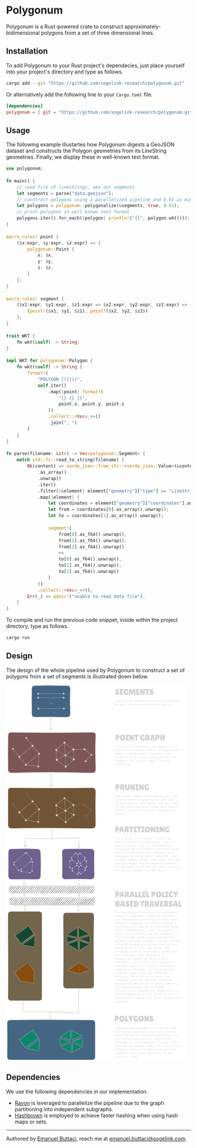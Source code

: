 # Polygonum

Polygonum is a Rust-powered crate to construct approximately-bidimensional polygons from a set of three dimensional lines.

## Installation

To add Polygonum to your Rust project's dependecies, just place yourself into your project's directory and type as follows.

```sh
cargo add --git "https://github.com/sogelink-research/polygonum.git"
```

Or alternatively add the following line to your `Cargo.toml` file.

```toml
[dependencies]
polygonum = { git = "https://github.com/sogelink-research/polygonum.git" }
```

## Usage

The following example illustartes how Polygonum digests a GeoJSON dataset and constructs the Polygon geometries from its LineString geometries. Finally, we display these in well-known text format.

```rust title="main.rs"
use polygonum;

fn main() {
    // read file of linestrings, aka our segments
    let segments = parse("data.geojson");
    // construct polygons using a parallelized pipeline and 0.01 as minimum polygon's area on the xy plane
    let polygons = polygonum::polygonalize(&segments, true, 0.01);
    // print polygons in well-known text format
    polygons.iter().for_each(|polygon| println!("{}", polygon.wkt()));
}

macro_rules! point {
    ($x:expr, $y:expr, $z:expr) => {
        polygonum::Point {
            x: $x,
            y: $y,
            z: $z,
        }
    };
}

macro_rules! segment {
    ($x1:expr, $y1:expr, $z1:expr => $x2:expr, $y2:expr, $z2:expr) => {
        (point!($x1, $y1, $z1), point!($x2, $y2, $z2))
    };
}

trait WKT {
    fn wkt(&self) -> String;
}

impl WKT for polygonum::Polygon {
    fn wkt(&self) -> String {
        format!(
            "POLYGON (({}))",
            self.iter()
                .map(|point| format!(
                    "{} {} {}",
                    point.x, point.y, point.z
                ))
                .collect::<Vec<_>>()
                .join(", ")
        )
    }
}

fn parse(filename: &str) -> Vec<polygonum::Segment> {
    match std::fs::read_to_string(filename) {
        Ok(content) => serde_json::from_str::<serde_json::Value>(&content).unwrap()["features"]
            .as_array()
            .unwrap()
            .iter()
            .filter(|&element| element["geometry"]["type"] == "LineString")
            .map(|element| {
                let coordinates = element["geometry"]["coordinates"].as_array().unwrap();
                let from = coordinates[0].as_array().unwrap();
                let to = coordinates[1].as_array().unwrap();

                segment!(
                    from[0].as_f64().unwrap(),
                    from[1].as_f64().unwrap(),
                    from[2].as_f64().unwrap()
                    =>
                    to[0].as_f64().unwrap(),
                    to[1].as_f64().unwrap(),
                    to[2].as_f64().unwrap()
                )
            })
            .collect::<Vec<_>>(),
        Err(_) => panic!("unable to read data file"),
    }
}
```

To compile and run the previous code snippet, inside within the project directory, type as follows.

```sh
cargo run
```

## Design

The design of the whole pipeline used by Polygonum to construct a set of polygons from a set of segments is illustrated down below.

![pipeline](resources/images/polygonum-pipeline.png)

## Dependencies

We use the following dependencies in our implementation.

- [Rayon](https://github.com/rayon-rs/rayon) is leveraged to parallelize the pipeline due to the graph partitioning into independent subgraphs.
- [Hashbrown](https://github.com/rust-lang/hashbrown) is employed to achieve faster hashing when using hash maps or sets.

---

Authored by [Emanuel Buttaci](https://github.com/buttaciemanuel), reach me at emanuel.buttaci@sogelink.com.
